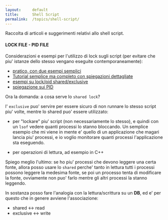 ```yaml
---
layout:     default
title:      Shell Script
permalink:  /topics/shell-script/
---
```



Raccolta di articoli e suggerimenti relativi allo shell script.



#### LOCK FILE - PID FILE

Considerazioni e esempi per l'utilizzo di lock sugli script 
(per evitare che piu' istanze dello stesso vengano eseguite contemporaneamente):

- [pratico, con due esempi semplici](https://dmorgan.info/posts/linux-lock-files/)
- [Tutorial semplice ma completo con spiegazioni dettagliate](http://www.kfirlavi.com/blog/2012/11/06/elegant-locking-of-bash-program/)
- [esempi su lock/pid shared/exclusive](https://loonytek.com/2015/01/15/advisory-file-locking-differences-between-posix-and-bsd-locks/)
- [spiegazione sui PID](http://bencane.com/2015/09/22/preventing-duplicate-cron-job-executions/)

Ora la domanda: a cosa serve lo `shared lock`?

l' `exclusive` puo' servire per essere sicuro di non runnare lo stesso script piu' volte, 
mentre lo shared puo' essere utilizzato:

- per "lockare" piu' script (non necessariamente lo stesso), e quindi con un `lsof` vedere quanti processi lo stanno bloccando.
    Un semplice esempio che mi viene in mente e' quello di un applicazione che magari lancia piu' processi, e io voglio monitorare quanti processi l'applicazione sta eseguendo.
    
- per operazioni di lettura, ad esempio in C++

Spiego meglio l'ultimo: se ho piu' processi che devono leggere una certa fonte, allora posso usare lo `shared` perche' tanto in lettura tutti i processi possono leggere la medesima fonte,
se poi un processo tenta di modificare la fonte, ovviamente non puo' farlo mentre gli altri processi la stanno leggendo.

In sostanza posso fare l'analogia con la lettura/scrittura su un **DB**, ed e' per questo che in genere avviene l'associazione:

- shared <-> read   
- exclusive <-> write   